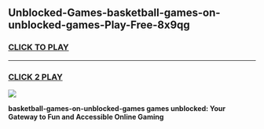 
## Unblocked-Games-basketball-games-on-unblocked-games-Play-Free-8x9qg
<h3>
<a href="https://premium76.site?title=basketball-games-on-unblocked-games&ref=23A">CLICK TO PLAY</a></h3>
<hr>

<h3>
<a href="https://premium76.site?title=basketball-games-on-unblocked-games&ref=23A">CLICK 2 PLAY</a>
  
</h3>

<a href="https://premium76.site?title=basketball-games-on-unblocked-games&ref=23A"><img src="https://clearcache.store/games.png"></a>


**basketball-games-on-unblocked-games games unblocked: Your Gateway to Fun and Accessible Online Gaming**
